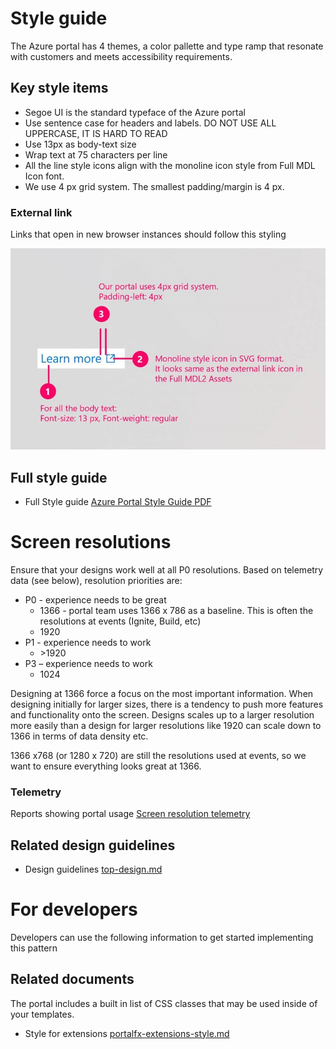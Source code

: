 ﻿# Style guide

The Azure portal has 4 themes, a color pallette and type ramp that resonate with customers and meets accessibility requirements.


## Key style items
* Segoe UI is the standard typeface of the Azure portal
* Use sentence case for headers and labels. DO NOT USE ALL UPPERCASE, IT IS HARD TO READ
* Use 13px as body-text size
* Wrap text at 75 characters per line
* All the line style icons align with the monoline icon style from Full MDL Icon font.
* We use 4 px grid system. The smallest padding/margin is 4 px. 


### External link
Links that open in new browser instances should follow this styling

<div style="max-width:600px">
<img alttext="external link" src="../media/design-patterns-style-guide/external-link.jpg"  />
</div>

## Full style guide
* Full Style guide [Azure Portal Style Guide PDF](../media/design-patterns-style-guide/Azure-Portal-Style-Guide.pdf)

# Screen resolutions
Ensure that your designs work well at all P0 resolutions.  Based on telemetry data \(see below\), resolution priorities are:

* P0 - experience needs to be great
    * 1366 - portal team uses 1366 x 786 as a baseline.  This is often the resolutions at events (Ignite, Build, etc)
    * 1920 
* P1 - experience needs to work
    * \>1920 
* P3 – experience needs to work
    * 1024


Designing at 1366 force a focus on the most important information. When designing initially for larger sizes, there is a tendency to push more features and functionality onto the screen.  Designs scales up to a larger resolution more easily than a design for larger resolutions like 1920 can scale down to 1366 in terms of data density etc.

1366 x768 (or 1280 x 720) are still the resolutions used at events, so we want to ensure everything looks great at 1366. 


### Telemetry
Reports showing portal usage
[Screen resolution telemetry](https://msit.powerbi.com/groups/me/dashboards/7b218d20-f0aa-4858-b0f9-567386a0ac1c)


## Related design guidelines
* Design guidelines [top-design.md](top-design.md)


# For developers 
Developers can use the following information to get started implementing this pattern

## Related documents
The portal includes a built in list of CSS classes that may be used inside of your templates.
* Style for extensions [portalfx-extensions-style.md](portalfx-extensions-style.md)
